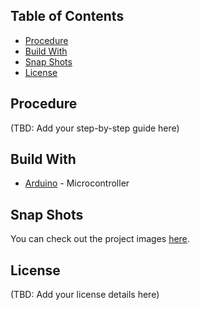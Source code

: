 
## Table of Contents

- [Procedure](#procedure)
- [Build With](#build-with)
- [Snap Shots](#snap-shots)
- [License](#license)

## Procedure
(TBD: Add your step-by-step guide here)

## Build With
* [Arduino](https://www.arduino.cc/en/Guide/HomePage) - Microcontroller

## Snap Shots
You can check out the project images [here](https://photos.app.goo.gl/trRh3U44JaC4fJRR6).

## License
(TBD: Add your license details here)
